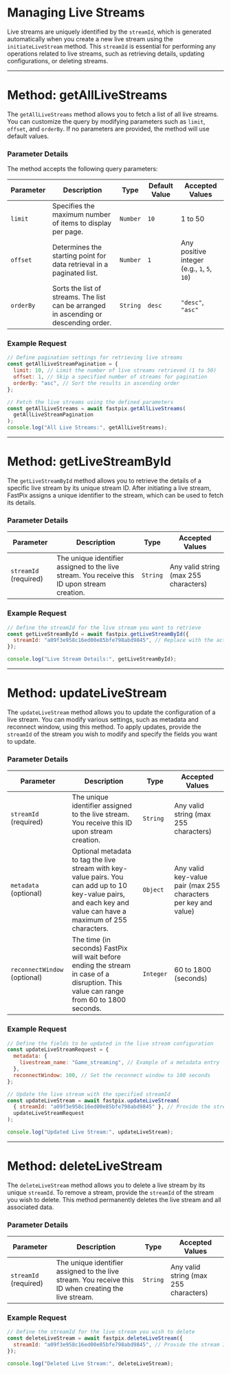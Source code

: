 # Managing Live Streams

Live streams are uniquely identified by the `streamId`, which is generated automatically when you create a new live stream using the `initiateLiveStream` method. This `streamId` is essential for performing any operations related to live streams, such as retrieving details, updating configurations, or deleting streams.

---

# Method: getAllLiveStreams

The `getAllLiveStreams` method allows you to fetch a list of all live streams. You can customize the query by modifying parameters such as `limit`, `offset`, and `orderBy`. If no parameters are provided, the method will use default values.

### **Parameter Details**

The method accepts the following query parameters:

| **Parameter** | **Description**                                                                       | **Type** | **Default Value** | **Accepted Values**                         |
| ------------- | ------------------------------------------------------------------------------------- | -------- | ----------------- | ------------------------------------------- |
| `limit`       | Specifies the maximum number of items to display per page.                            | `Number` | `10`              | 1 to 50                                     |
| `offset`      | Determines the starting point for data retrieval in a paginated list.                 | `Number` | `1`               | Any positive integer (e.g., `1`, `5`, `10`) |
| `orderBy`     | Sorts the list of streams. The list can be arranged in ascending or descending order. | `String` | `desc`            | `"desc"`, `"asc"`                           |

### **Example Request**

```javascript
// Define pagination settings for retrieving live streams
const getAllLiveStreamPagination = {
  limit: 10, // Limit the number of live streams retrieved (1 to 50)
  offset: 1, // Skip a specified number of streams for pagination
  orderBy: "asc", // Sort the results in ascending order
};

// Fetch the live streams using the defined parameters
const getAllLiveStreams = await fastpix.getAllLiveStreams(
  getAllLiveStreamPagination
);
console.log("All Live Streams:", getAllLiveStreams);
```

---

# Method: getLiveStreamById

The `getLiveStreamById` method allows you to retrieve the details of a specific live stream by its unique stream ID. After initiating a live stream, FastPix assigns a unique identifier to the stream, which can be used to fetch its details.

### **Parameter Details**

| **Parameter**         | **Description**                                                                              | **Type** | **Accepted Values**                   |
| --------------------- | -------------------------------------------------------------------------------------------- | -------- | ------------------------------------- |
| `streamId` (required) | The unique identifier assigned to the live stream. You receive this ID upon stream creation. | `String` | Any valid string (max 255 characters) |

### **Example Request**

```javascript
// Define the streamId for the live stream you want to retrieve
const getLiveStreamById = await fastpix.getLiveStreamById({
  streamId: "a09f3e958c16ed00e85bfe798abd9845", // Replace with the actual stream ID
});

console.log("Live Stream Details:", getLiveStreamById);
```

---

# Method: updateLiveStream

The `updateLiveStream` method allows you to update the configuration of a live stream. You can modify various settings, such as metadata and reconnect window, using this method. To apply updates, provide the `streamId` of the stream you wish to modify and specify the fields you want to update.

### **Parameter Details**

| **Parameter**                | **Description**                                                                                                                                                   | **Type**  | **Accepted Values**                                             |
| ---------------------------- | ----------------------------------------------------------------------------------------------------------------------------------------------------------------- | --------- | --------------------------------------------------------------- |
| `streamId` (required)        | The unique identifier assigned to the live stream. You receive this ID upon stream creation.                                                                      | `String`  | Any valid string (max 255 characters)                           |
| `metadata` (optional)        | Optional metadata to tag the live stream with key-value pairs. You can add up to 10 key-value pairs, and each key and value can have a maximum of 255 characters. | `Object`  | Any valid key-value pair (max 255 characters per key and value) |
| `reconnectWindow` (optional) | The time (in seconds) FastPix will wait before ending the stream in case of a disruption. This value can range from 60 to 1800 seconds.                           | `Integer` | 60 to 1800 (seconds)                                            |

### **Example Request**

```javascript
// Define the fields to be updated in the live stream configuration
const updateLiveStreamRequest = {
  metadata: {
    livestream_name: "Game_streaming", // Example of a metadata entry
  },
  reconnectWindow: 100, // Set the reconnect window to 100 seconds
};

// Update the live stream with the specified streamId
const updateLiveStream = await fastpix.updateLiveStream(
  { streamId: "a09f3e958c16ed00e85bfe798abd9845" }, // Provide the stream ID for the live stream to update
  updateLiveStreamRequest
);

console.log("Updated Live Stream:", updateLiveStream);
```

---

# Method: deleteLiveStream

The `deleteLiveStream` method allows you to delete a live stream by its unique `streamId`. To remove a stream, provide the `streamId` of the stream you wish to delete. This method permanently deletes the live stream and all associated data.

### **Parameter Details**

| **Parameter**         | **Description**                                                                                       | **Type** | **Accepted Values**                   |
| --------------------- | ----------------------------------------------------------------------------------------------------- | -------- | ------------------------------------- |
| `streamId` (required) | The unique identifier assigned to the live stream. You receive this ID when creating the live stream. | `String` | Any valid string (max 255 characters) |

### **Example Request**

```javascript
// Define the streamId for the live stream you wish to delete
const deleteLiveStream = await fastpix.deleteLiveStream({
  streamId: "a09f3e958c16ed00e85bfe798abd9845", // Provide the stream ID of the live stream to delete
});

console.log("Deleted Live Stream:", deleteLiveStream);
```
